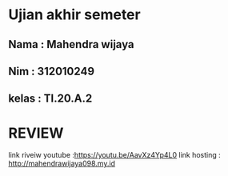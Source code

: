 # Ujian akhir semeter
## Nama : Mahendra wijaya
## Nim : 312010249
## kelas : TI.20.A.2

# REVIEW
link riveiw youtube :https://youtu.be/AavXz4Yp4L0
link hosting : http://mahendrawijaya098.my.id